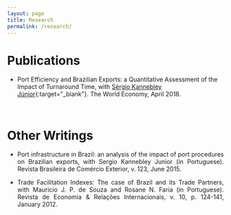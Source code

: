 ```yaml
---
layout: page
title: Research
permalink: /research/
---
```


# Publications

- Port Efficiency and Brazilian Exports: a Quantitative Assessment of the Impact of Turnaround Time, with [Sérgio Kannebley Júnior](https://scholar.google.com.br/citations?user=dqFJND9idb0C&hl=en){:target="_blank"}. The World Economy, April 2018. 


<br>

# Other Writings

- <p style="text-align: justify;">Port infrastructure in Brazil: an analysis of the impact of port procedures on Brazilian exports, with Sergio Kannebley Junior (in Portuguese). Revista Brasileira de Comércio Exterior, v. 123, June 2015. </p>

- <p style="text-align: justify;">Trade Facilitation Indexes: The case of Brazil and its Trade Partners, with Mauricio J. P. de Souza and Rosane N. Faria (in Portuguese). Revista de Economia & Relações Internacionais, v. 10, p. 124-141, January 2012. </p>
